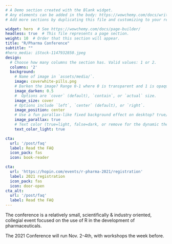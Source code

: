 ```yaml
---
# A Demo section created with the Blank widget.
# Any elements can be added in the body: https://wowchemy.com/docs/writing-markdown-latex/
# Add more sections by duplicating this file and customizing to your requirements.

widget: hero  # See https://wowchemy.com/docs/page-builder/
headless: true  # This file represents a page section.
weight: 10  # Order that this section will appear.
title: "R/Pharma Conference"
subtitle: ""
#hero_media: iStock-1147932850.jpeg
design:
  # Choose how many columns the section has. Valid values: 1 or 2.
  columns: '2'
  background:
    # Name of image in `assets/media/`.
    image: coverwhite-pills.png
    # Darken the image? Range 0-1 where 0 is transparent and 1 is opaque.
    image_darken: 0.5
    #  Options are `cover` (default), `contain`, or `actual` size.
    image_size: cover
    # Options include `left`, `center` (default), or `right`.
    image_position: center
    # Use a fun parallax-like fixed background effect on desktop? true/false
    image_parallax: true
    # Text color (true=light, false=dark, or remove for the dynamic theme color).
    text_color_light: true

cta:
  url: '/post/faq'
  label: Read the FAQ
  icon_pack: fas
  icon: book-reader

cta:
  url: 'https://hopin.com/events/r-pharma-2021/registration'
  label: 2021 registration
  icon_pack: fas
  icon: door-open
cta_alt:
  url: '/post/faq'
  label: Read the FAQ
---
```


The conference is a relatively small, scientifically &
industry oriented, collegial event focused on the use of R in the development of
pharmaceuticals.

The 2021 Conference will run Nov. 2-4th, with workshops the week before.

